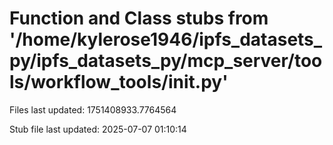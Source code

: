 # Function and Class stubs from '/home/kylerose1946/ipfs_datasets_py/ipfs_datasets_py/mcp_server/tools/workflow_tools/__init__.py'

Files last updated: 1751408933.7764564

Stub file last updated: 2025-07-07 01:10:14
